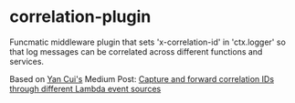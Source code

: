 # correlation-plugin
Funcmatic middleware plugin that sets 'x-correlation-id' in 'ctx.logger' so that log messages can be correlated across different functions and services.

Based on [Yan Cui's](https://github.com/theburningmonk) Medium Post: [Capture and forward correlation IDs through different Lambda event sources](https://hackernoon.com/capture-and-forward-correlation-ids-through-different-lambda-event-sources-220c227c65f5)
